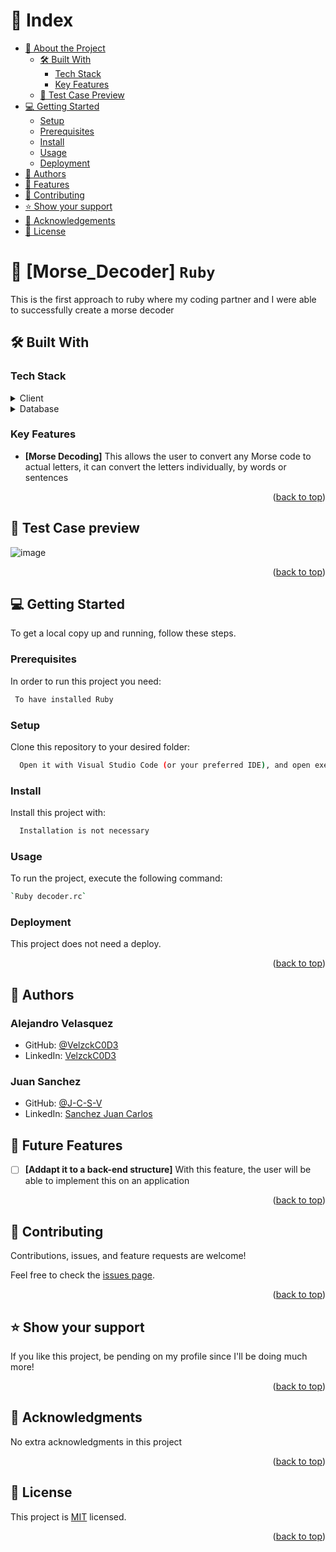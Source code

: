 <a name="readme-top"></a>

<!-- TABLE OF CONTENTS -->

# 📗 Index

- [📖 About the Project](#about-project)
  - [🛠 Built With](#built-with)
    - [Tech Stack](#tech-stack)
    - [Key Features](#key-features)
  - [🚀 Test Case Preview](#live-demo)
- [💻 Getting Started](#getting-started)
  - [Setup](#setup)
  - [Prerequisites](#prerequisites)
  - [Install](#install)
  - [Usage](#usage)
  - [Deployment](#deployment)
- [👥 Authors](#author)
- [🔭 Features](#features)
- [🤝 Contributing](#contributing)
- [⭐️ Show your support](#support)
- [🙏 Acknowledgements](#acknowledgements)
- [📝 License](#license)

<!-- PROJECT DESCRIPTION -->

# 📖 [Morse_Decoder] `Ruby` <a name="about-project"></a>

This is the first approach to ruby where my coding partner and I were able to successfully create a morse decoder

## 🛠 Built With <a name="built-with"></a>

### Tech Stack <a name="tech-stack"></a>

<details>
    <summary>Client</summary>
    <ul>
      <li><a href="https://www.ruby-lang.org/en/">Ruby</a></li>
    </ul>
  </details>

<details>
<summary>Database</summary>
  <ul>
   <li>No database used for this project</li>
  </ul>
</details>

<!-- Features -->

### Key Features <a name="key-features"></a>

- **[Morse Decoding]** This allows the user to convert any Morse code to actual letters, it can convert the letters individually, by words or sentences

<p align="right">(<a href="#readme-top">back to top</a>)</p>

<!-- LIVE DEMO -->

## 🚀 Test Case preview <a name="live-demo"></a>

![image](https://github.com/VelzckC0D3/Decoder_Ruby/assets/92229666/534d1e12-bbd8-40da-94c2-40210f692967)

<p align="right">(<a href="#readme-top">back to top</a>)</p>

<!-- GETTING STARTED -->

## 💻 Getting Started <a name="getting-started"></a>

To get a local copy up and running, follow these steps.

### Prerequisites

In order to run this project you need:

```sh
 To have installed Ruby
```

### Setup

Clone this repository to your desired folder:

```sh
  Open it with Visual Studio Code (or your preferred IDE), and open execute the file with `Ruby`.
```

### Install

Install this project with:

```sh
  Installation is not necessary
```

### Usage

To run the project, execute the following command:

```sh
`Ruby decoder.rc`
```

### Deployment

This project does not need a deploy.

<p align="right">(<a href="#readme-top">back to top</a>)</p>

<!-- AUTHOR -->

## 👥 Authors <a name="author"></a>

### Alejandro Velasquez

- GitHub: [@VelzckC0D3](https://github.com/VelzckC0D3)
- LinkedIn: [VelzckC0D3](https://www.linkedin.com/in/velzckcode/)

### Juan Sanchez

- GitHub: [@J-C-S-V](https://github.com/J-C-S-V)
- LinkedIn: [Sanchez Juan Carlos](https://www.linkedin.com/in/sanchez-juan-carlos/)

<!-- FEATURES -->

## 🔭 Future Features <a name="features"></a>

- [ ] **[Addapt it to a back-end structure]** With this feature, the user will be able to implement this on an application

<p align="right">(<a href="#readme-top">back to top</a>)</p>

<!-- CONTRIBUTING -->

## 🤝 Contributing <a name="contributing"></a>

Contributions, issues, and feature requests are welcome!

Feel free to check the [issues page](../../issues/).

<p align="right">(<a href="#readme-top">back to top</a>)</p>

<!-- SUPPORT -->

## ⭐️ Show your support <a name="support"></a>

If you like this project, be pending on my profile since I'll be doing much more!

<p align="right">(<a href="#readme-top">back to top</a>)</p>

<!-- ACKNOWLEDGEMENTS -->

## 🙏 Acknowledgments <a name="acknowledgements"></a>

No extra acknowledgments in this project

<p align="right">(<a href="#readme-top">back to top</a>)</p>

<!-- LICENSE -->

## 📝 License <a name="license"></a>

This project is [MIT](./LICENSE) licensed.

<p align="right">(<a href="#readme-top">back to top</a>)</p>
